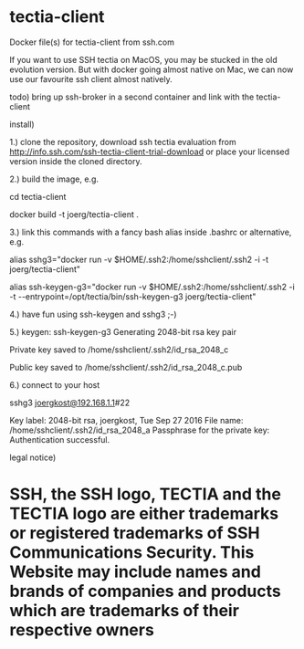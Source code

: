 # tectia-client
Docker file(s) for tectia-client from ssh.com

If you want to use SSH tectia on MacOS, you may be stucked in the old evolution version. But with docker going almost native on Mac, we can now use our favourite ssh client almost natively.

todo) 
bring up ssh-broker in a second container and link with the tectia-client

install)

1.) clone the repository, download ssh tectia evaluation from http://info.ssh.com/ssh-tectia-client-trial-download or place your licensed version inside the cloned directory.

2.) build the image, e.g.

cd tectia-client

docker build -t joerg/tectia-client .

3.) link this commands with a fancy bash alias inside .bashrc or alternative, e.g.

alias sshg3="docker run -v $HOME/.ssh2:/home/sshclient/.ssh2 -i -t joerg/tectia-client"

alias ssh-keygen-g3="docker run -v $HOME/.ssh2:/home/sshclient/.ssh2 -i -t --entrypoint=/opt/tectia/bin/ssh-keygen-g3 joerg/tectia-client"

4.) have fun using ssh-keygen and sshg3 ;-)

5.) keygen:
ssh-keygen-g3 
Generating 2048-bit rsa key pair


Private key saved to /home/sshclient/.ssh2/id_rsa_2048_c

Public key saved to /home/sshclient/.ssh2/id_rsa_2048_c.pub

6.) connect to your host

sshg3 joergkost@192.168.1.1#22


Key label: 2048-bit rsa, joergkost, Tue Sep 27 2016
File name: /home/sshclient/.ssh2/id_rsa_2048_a
Passphrase for the private key: 
Authentication successful.


legal notice)
# SSH, the SSH logo, TECTIA and the TECTIA logo are either trademarks or registered trademarks of SSH Communications Security. This Website may include names and brands of companies and products which are trademarks of their respective owners






